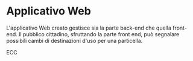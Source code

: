 # Applicativo Web

L'applicativo Web creato gestisce sia la parte back-end che quella front-end. Il pubblico cittadino, sfruttando la parte front end, può segnalare possibili cambi di destinazioni d'uso per una particella. 

ECC
